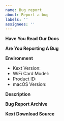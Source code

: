 ```yaml
---
name: Bug report
about: Report a bug
labels: ''
assignees: ''
---
```


<!---WARNING!!! YOUR ISSUE WILL BE CLOSED AND DELETED IMMEDIATELY IF YOU DID NOT USE THE FOLLOWING TEMPLATE--->

**Have You Read Our Docs**
<!---Yes or No--->

**Are You Reporting A Bug**
<!---Yes or No--->

**Environment**

- Kext Version: 
- WiFi Card Model: 
- Product ID: 
- macOS Version: 

**Description**
<!---A clear and concise description of what the bug is--->

**Bug Report Archive**
<!---Open HeliPort while clicking Option, click "create diagnostic report", then drag and drop the zip file into this window--->
<!---Read this guide if you are using AirportItlwm http://localhost:8080/itlwm/Troubleshooting.html#manually-for-airportitlwm--->

**Kext Download Source**
<!---To help us identify your issue, please tell us where did you download the kext and whether it's custom built--->
